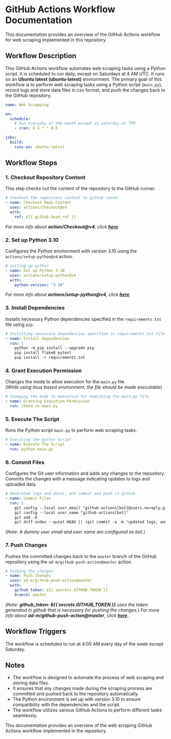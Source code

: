 # GitHub Actions Workflow Documentation

This documentation provides an overview of the GitHub Actions workflow for web scraping implemented in this repository.

## Workflow Description

This GitHub Actions workflow automates web scraping tasks using a Python script. It is scheduled to run daily, except on Saturdays at 4 AM UTC. It runs on an **Ubuntu latest (ubuntu-latest)** environment. The primary goal of this workflow is to perform web scraping tasks using a Python script (`main.py`), record logs and store data files in csv format, and push the changes back to the GitHub repository.

```yaml
name: Web Scrapping

on:
  schedule:
    # Run everyday of the month except at saturday at 7PM
    - cron: 0 4 * * 0-5

jobs:
  build:
    runs-on: ubuntu-latest
```

## Workflow Steps

### 1. Checkout Repository Content

This step checks out the content of the repository to the GitHub runner.

```yaml
# checkout the repository content to github runner
- name: Checkout Repo Content
  uses: actions/checkout@v4
  with:
    ref: ${{ github.head_ref }}
```

_For more info about **action/Checkout@v4**, click **[here](https://github.com/actions/checkout)**_.

### 2. Set up Python 3.10

Configures the Python environment with version 3.10 using the `actions/setup-python@v4` action.

```yaml
# setting up python
- name: Set up Python 3.10
  uses: actions/setup-python@v4
  with:
    python-version: "3.10"
```

_For more info about **actions/setup-python@v4**, click **[here](https://github.com/actions/setup-pythont)**_.

### 3. Install Dependencies

Installs necessary Python dependencies specified in the `requirements.txt` file using `pip`.

```yaml
# Installing necessary dependencies specified in requirements.txt file
- name: Install dependencies
  run: |
    python -m pip install --upgrade pip
    pip install flake8 pytest
    pip install -r requirements.txt
```

### 4. Grant Execution Permission

Changes the mode to allow execution for the `main.py` file. \
(_While using linux based environment, the file should be made executable_)

```yaml
# Changing the mode to execution for executing the main.py file
- name: Granting Execution Permission
  run: chmod +x main.py
```

### 5. Execute The Script

Runs the Python script `main.py` to perform web scraping tasks.

```yaml
# Executing the python script
- name: Execute The Script
  run: python main.py
```

### 6. Commit Files

Configures the Git user information and adds any changes to the repository. Commits the changes with a message indicating updates to logs and uploaded data.

```yaml
# Generated logs and datas, and commit and push in github
- name: Commit Files
  run: |
    git config --local user.email "github-actions[bot]@users.noreply.github.com"
    git config --local user.name "github-actions[bot]"
    git add -A
    git diff-index --quiet HEAD || (git commit -a -m "updated logs, and uploaded datas" --allow-empty)
```

(_Note: A dummy user email and user name are configured as bot._)

### 7. Push Changes

Pushes the committed changes back to the `master` branch of the GitHub repository using the `ad-m/github-push-action@master` action.

```yaml
# Pushing the changes
- name: Push Changes
  uses: ad-m/github-push-action@master
  with:
    github_token: ${{ secrets.GITHUB_TOKEN }}
    branch: master
```

(_Note: **github_token: ${{ secrets.GITHUB_TOKEN }}** uses the token generated in github that is necessary for pushing the changes._)
_For more info about **ad-m/github-push-action@master**, click **[here](https://github.com/ad-m/github-push-action)**_.

## Workflow Triggers

The workflow is scheduled to run at 4:00 AM every day of the week except Saturday.

## Notes

- The workflow is designed to automate the process of web scraping and storing data files.
- It ensures that any changes made during the scraping process are committed and pushed back to the repository automatically.
- The Python environment is set up with version 3.10 to ensure compatibility with the dependencies and the script.
- The workflow utilizes various GitHub Actions to perform different tasks seamlessly.

This documentation provides an overview of the web scraping GitHub Actions workflow implemented in the repository.
